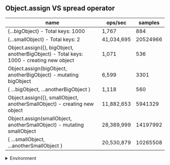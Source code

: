 ## Object.assign VS spread operator

|name|ops/sec|samples|
|-|-|-|
|{...bigObject} - Total keys: 1000|1,767|884|
|{...smallObject} - Total keys: 2|41,034,695|20524966|
|Object.assign({}, bigObject, anotherBigObject) - Total keys: 1000 - creating new object|1,071|536|
|Object.assign(bigObject, anotherBigObject) - mutating bigObject|6,599|3301|
|{ ...bigObject, ...anotherBigObject }|1,118|560|
|Object.assign({}, smallObject, anotherSmallObject) - creating new object|11,882,653|5941329|
|Object.assign(smallObject, anotherSmallObject) - mutating smallObject|28,389,999|14197992|
|{ ...smallObject, ...anotherSmallObject }|20,530,879|10265508|


<details>
<summary>Environment</summary>

* __Machine:__ linux x64 | 4 vCPUs | 7.6GB Mem
* __Run:__ Fri Oct 17 2025 17:03:27 GMT+0000 (Coordinated Universal Time)
* __Node:__ `v22.17.1`
</details>

<!--
{"environment":{"platform":"linux","arch":"x64","cpus":4,"totalMemory":7.59783935546875},"benchmarks":[{"name":"{...bigObject} - Total keys: 1000","samples":884,"opsSec":1767.473773568343},{"name":"{...smallObject} - Total keys: 2","samples":20524966,"opsSec":41034695.161131546},{"name":"Object.assign({}, bigObject, anotherBigObject) - Total keys: 1000 - creating new object","samples":536,"opsSec":1071.7318376899643},{"name":"Object.assign(bigObject, anotherBigObject) - mutating bigObject","samples":3301,"opsSec":6599.7372932684775},{"name":"{ ...bigObject, ...anotherBigObject }","samples":560,"opsSec":1118.9541158258457},{"name":"Object.assign({}, smallObject, anotherSmallObject) - creating new object","samples":5941329,"opsSec":11882653.033051033},{"name":"Object.assign(smallObject, anotherSmallObject) - mutating smallObject","samples":14197992,"opsSec":28389999.38812898},{"name":"{ ...smallObject, ...anotherSmallObject }","samples":10265508,"opsSec":20530879.79814342}]}-->
